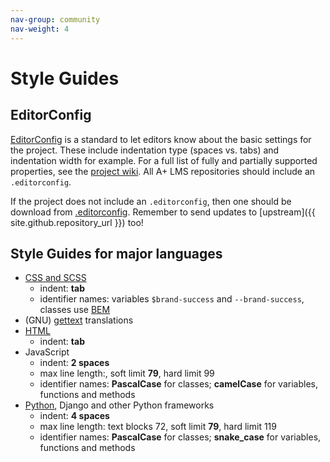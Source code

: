```yaml
---
nav-group: community
nav-weight: 4
---
```

# Style Guides

## EditorConfig

[EditorConfig](https://editorconfig.org/) is a standard to let editors know about the basic settings for the project.
These include indentation type (spaces vs. tabs) and indentation width for example.
For a full list of fully and partially supported properties, see the [project wiki](https://github.com/editorconfig/editorconfig/wiki/EditorConfig-Properties).
All A+ LMS repositories should include an `.editorconfig`.

If the project does not include an `.editorconfig`, then one should be download from [.editorconfig](../../../editorconfig.ini).
Remember to send updates to [upstream]({{ site.github.repository_url }}) too!


## Style Guides for major languages

* [CSS and SCSS](css/)
  * indent: **tab**
  * identifier names: variables `$brand-success` and `--brand-success`, classes use [BEM](http://getbem.com/)
* (GNU) [gettext](gettext/) translations
* [HTML](html/)
  * indent: **tab**
* JavaScript
  * indent: **2 spaces**
  * max line length:, soft limit **79**, hard limit 99
  * identifier names: **PascalCase** for classes; **camelCase** for variables, functions and methods
* [Python](python/), Django and other Python frameworks
  * indent: **4 spaces**
  * max line length: text blocks 72, soft limit **79**, hard limit 119
  * identifier names: **PascalCase** for classes; **snake_case** for variables, functions and methods
